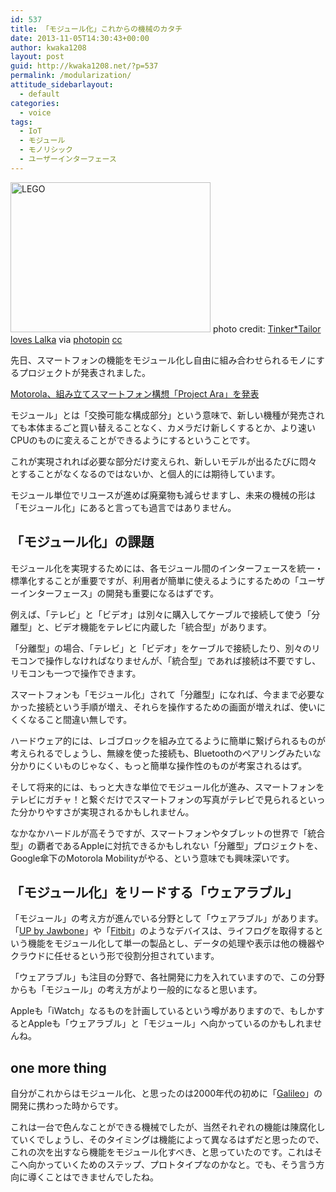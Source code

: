 ```yaml
---
id: 537
title: 「モジュール化」これからの機械のカタチ
date: 2013-11-05T14:30:43+00:00
author: kwaka1208
layout: post
guid: http://kwaka1208.net/?p=537
permalink: /modularization/
attitude_sidebarlayout:
  - default
categories:
  - voice
tags:
  - IoT
  - モジュール
  - モノリシック
  - ユーザーインターフェース
---
```

<a href="http://kwaka1208.net/wp-content/uploads/2013/11/small__4161713573.jpg"><img src="http://kwaka1208.net/wp-content/uploads/2013/11/small__4161713573.jpg" alt="LEGO" width="320" height="240" class="alignnone size-full wp-image-538" /></a>
photo credit: <a href="http://www.flickr.com/photos/tinker-tailor/4161713573/">Tinker*Tailor loves Lalka</a> via <a href="http://photopin.com">photopin</a> <a href="http://creativecommons.org/licenses/by-nc/2.0/">cc</a>

先日、スマートフォンの機能をモジュール化し自由に組み合わせられるモノにするプロジェクトが発表されました。

<a href="http://www.itmedia.co.jp/news/articles/1310/29/news125.html">Motorola、組み立てスマートフォン構想「Project Ara」を発表</a>

モジュール」とは「交換可能な構成部分」という意味で、新しい機種が発売されても本体まるごと買い替えることなく、カメラだけ新しくするとか、より速いCPUのものに変えることができるようにするということです。

これが実現されれば必要な部分だけ変えられ、新しいモデルが出るたびに悶々とすることがなくなるのではないか、と個人的には期待しています。

モジュール単位でリユースが進めば廃棄物も減らせますし、未来の機械の形は「モジュール化」にあると言っても過言ではありません。


<h2>「モジュール化」の課題</h2>
モジュール化を実現するためには、各モジュール間のインターフェースを統一・標準化することが重要ですが、利用者が簡単に使えるようにするための「ユーザーインターフェース」の開発も重要になるはずです。

例えば、「テレビ」と「ビデオ」は別々に購入してケーブルで接続して使う「分離型」と、ビデオ機能をテレビに内蔵した「統合型」があります。

「分離型」の場合、「テレビ」と「ビデオ」をケーブルで接続したり、別々のリモコンで操作しなければなりませんが、「統合型」であれば接続は不要ですし、リモコンも一つで操作できます。

スマートフォンも「モジュール化」されて「分離型」になれば、今ままで必要なかった接続という手順が増え、それらを操作するための画面が増えれば、使いにくくなること間違い無しです。

ハードウェア的には、レゴブロックを組み立てるように簡単に繋げられるものが考えられるでしょうし、無線を使った接続も、Bluetoothのペアリングみたいな分かりにくいものじゃなく、もっと簡単な操作性のものが考案されるはず。

そして将来的には、もっと大きな単位でモジュール化が進み、スマートフォンをテレビにガチャ！と繋ぐだけでスマートフォンの写真がテレビで見られるといった分かりやすさが実現されるかもしれません。

なかなかハードルが高そうですが、スマートフォンやタブレットの世界で「統合型」の覇者であるAppleに対抗できるかもしれない「分離型」プロジェクトを、Google傘下のMotorola Mobilityがやる、という意味でも興味深いです。


<h2>「モジュール化」をリードする「ウェアラブル」</h2>
「モジュール」の考え方が進んでいる分野として「ウェアラブル」があります。
「<a href="https://jawbone.com/up">UP by Jawbone</a>」や「<a href="http://www.fitbit.com/jp">Fitbit</a>」のようなデバイスは、ライフログを取得するという機能をモジュール化して単一の製品とし、データの処理や表示は他の機器やクラウドに任せるという形で役割分担されています。

「ウェアラブル」も注目の分野で、各社開発に力を入れていますので、この分野からも「モジュール」の考え方がより一般的になると思います。

Appleも「iWatch」なるものを計画しているという噂がありますので、もしかするとAppleも「ウェアラブル」と「モジュール」へ向かっているのかもしれませんね。
<h2>one more thing</h2>
<p>自分がこれからはモジュール化、と思ったのは2000年代の初めに「<a href="http://www.sharp.co.jp/galileo/">Galileo</a>」の開発に携わった時からです。</p>
<p>これは一台で色んなことができる機械でしたが、当然それぞれの機能は陳腐化していくでしょうし、そのタイミングは機能によって異なるはずだと思ったので、これの次を出すなら機能をモジュール化すべき、と思っていたのです。これはそこへ向かっていくためのステップ、プロトタイプなのかなと。でも、そう言う方向に導くことはできませんでしたね。</p>
